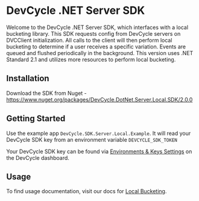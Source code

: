 # DevCycle .NET Server SDK

Welcome to the DevCycle .NET Server SDK, which interfaces with a local bucketing library. This SDK requests config from DevCycle servers on DVCClient initialization. All calls to the client will then perform local bucketing to determine if a user receives a specific variation.
Events are queued and flushed periodically in the background.
This version uses .NET Standard 2.1 and utilizes more resources to perform local bucketing.

## Installation
Download the SDK from Nuget - https://www.nuget.org/packages/DevCycle.DotNet.Server.Local.SDK/2.0.0

## Getting Started
Use the example app `DevCycle.SDK.Server.Local.Example`. It will read your DevCycle SDK key from an environment variable `DEVCYCLE_SDK_TOKEN`

Your DevCycle SDK key can be found via [Environments & Keys Settings](https://www.devcycle.com/r/environments) on the DevCycle dashboard.

## Usage
To find usage documentation, visit our docs for [Local Bucketing](https://docs.devcycle.com/docs/sdk/server-side-sdks/dotnet-local).